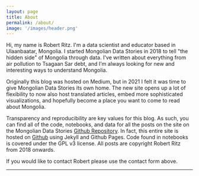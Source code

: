 ```yaml
---
layout: page
title: About
permalink: /about/
image: '/images/header.png'
---
```


Hi, my name is Robert Ritz. I'm a data scientist and educator based in Ulaanbaatar, Mongolia. I started Mongolian Data Stories in 2018 to tell "the hidden side" of Mongolia through data. I've written about everything from air pollution to Tsagaan Sar debt, and I'm always looking for new and interesting ways to understand Mongolia.

Originally this blog was hosted on Medium, but in 2021 I felt it was time to give Mongolian Data Stories its own home. The new site opens up a lot of flexibility to now also host translated articles, embed more sophisticated visualizations, and hopefully become a place you want to come to read about Mongolia.

Transparency and reproducibility are key values for this blog. As such, you can find all of the code, notebooks, and data for all the posts on the site on the Mongolian Data Stories [Github Repository](https://github.com/robertritz/mongoliandatastories/tree/main/notebooks). In fact, this entire site is hosted on [Github](https://github.com/robertritz/mongoliandatastories) using Jekyll and Github Pages. Code found in notebooks is covered under the GPL v3 license. All posts are copyright Robert Ritz from 2018 onwards.

If you would like to contact Robert please use the contact form above.








----
